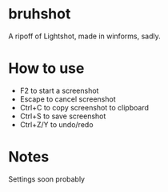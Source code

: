 # bruhshot
A ripoff of Lightshot, made in winforms, sadly.

# How to use
- F2 to start a screenshot
- Escape to cancel screenshot
- Ctrl+C to copy screenshot to clipboard
- Ctrl+S to save screenshot
- Ctrl+Z/Y to undo/redo


# Notes
Settings soon  probably
